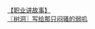 [【职业讲故事】](http://tieba.baidu.com/p/2831352932?see_lz=1&pn=)   
[〖树洞〗写给那只闷骚的弱叽](http://tieba.baidu.com/p/2830202855?see_lz=1&pn=)   
